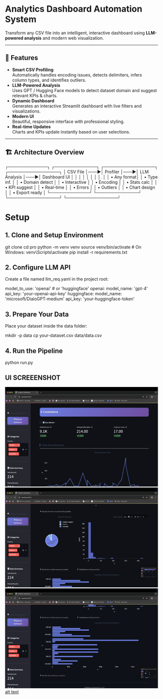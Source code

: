 # Analytics Dashboard Automation System

Transform any CSV file into an intelligent, interactive dashboard using **LLM-powered analysis** and modern web visualization.

---

## 🚀 Features

- **Smart CSV Profiling**  
  Automatically handles encoding issues, detects delimiters, infers column types, and identifies outliers.
- **LLM-Powered Analysis**  
  Uses GPT / Hugging Face models to detect dataset domain and suggest relevant KPIs & charts.
- **Dynamic Dashboard**  
  Generates an interactive Streamlit dashboard with live filters and visualizations.
- **Modern UI**  
  Beautiful, responsive interface with professional styling.
- **Real-time Updates**  
  Charts and KPIs update instantly based on user selections.

---

## 🏗 Architecture Overview

┌─────────────┐ ┌──────────────┐ ┌─────────────────┐ ┌─────────────────┐
│ CSV File    │───▶│ Profiler │───▶│ LLM Analysis │───▶│ Dashboard UI │
│             │ │              │ │                 │ │.               │
│ • Any format│ │ • Type inf.  │ │ • Domain detect │ │ • Interactive  │
│ • Encoding  │ │ • Stats calc │ │ • KPI suggest   │ │ • Real-time    │
│ • Errors    │ │ • Outliers   │ │ • Chart design  │ │ • Export ready │
└─────────────┘ └──────────────┘ └─────────────────┘ └─────────────────┘


# Setup

## 1. Clone and Setup Environment

git clone <your-repo>
cd pro
python -m venv venv
source venv/bin/activate  # On Windows: venv\Scripts\activate
pip install -r requirements.txt


## 2. Configure LLM API
Create a file named llm_req.yaml in the project root:

model_to_use: 'openai'  # or 'huggingface'
openai:
  model_name: 'gpt-4'
  api_key: 'your-openai-api-key'
huggingface:
  model_name: 'microsoft/DialoGPT-medium'
  api_key: 'your-huggingface-token'


## 3. Prepare Your Data
Place your dataset inside the data folder:

mkdir -p data
cp your-dataset.csv data/data.csv


## 4. Run the Pipeline

python run.py


## UI SCREEENSHOT


![alt text](sample_result/1.png) ![alt text](sample_result/2.png) ![alt text](sample_result/3.png) [alt text](README.md)
